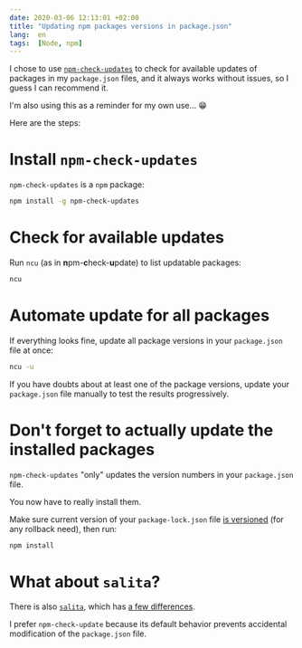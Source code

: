 ```yaml
---
date: 2020-03-06 12:13:01 +02:00
title: "Updating npm packages versions in package.json"
lang:  en
tags:  [Node, npm]
---
```


I chose to use [`npm-check-updates`](https://github.com/tjunnone/npm-check-updates) to check for available updates of packages in my `package.json` files, and it always works without issues, so I guess I can recommend it.

I'm also using this as a reminder for my own use… 😁

Here are the steps:

# Install `npm-check-updates`

`npm-check-updates` is a `npm` package:

```bash
npm install -g npm-check-updates
```

# Check for available updates

Run `ncu` (as in **n**pm-**c**heck-**u**pdate) to list updatable packages:

```bash
ncu
```

# Automate update for all packages

If everything looks fine, update all package versions in your `package.json` file at once:

```bash
ncu -u
```

If you have doubts about at least one of the package versions, update your `package.json` file manually to test the results progressively.

# Don't forget to actually update the installed packages

`npm-check-updates` "only" updates the version numbers in your `package.json` file.

You now have to really install them.

Make sure current version of your `package-lock.json` file [is versioned](https://stackoverflow.com/a/44210813/717195) (for any rollback need), then run:

```bash
npm install
```

# What about `salita`?

There is also [`salita`](https://github.com/tbranyen/salita), which has [a few differences](https://github.com/tjunnone/npm-check-updates/wiki/npm-check-updates-vs-salita).

I prefer `npm-check-update` because its default behavior prevents accidental modification of the `package.json` file.
